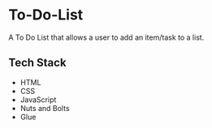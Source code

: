# To-Do-List
A To Do List that allows a user to add an item/task to a list.

## Tech Stack
- HTML
- CSS
- JavaScript
- Nuts and Bolts
- Glue
